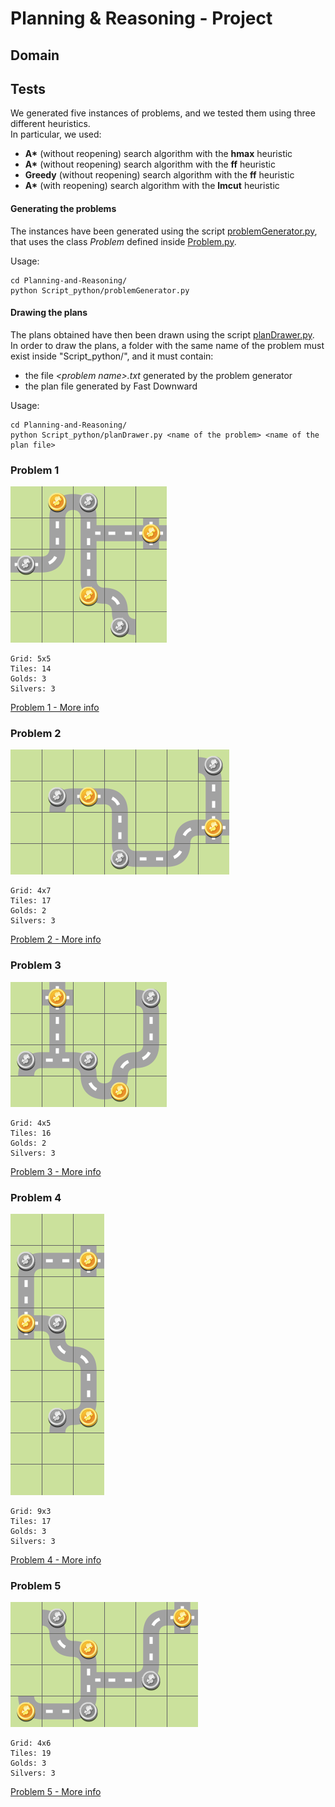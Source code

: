 # Planning & Reasoning - Project

## Domain

## Tests

We generated five instances of problems, and we tested them using three different heuristics.<br/>
In particular, we used:
- **A\*** (without reopening) search algorithm with the **hmax** heuristic
- **A\*** (without reopening) search algorithm with the **ff** heuristic
- **Greedy** (without reopening) search algorithm with the **ff** heuristic
- **A\*** (with reopening) search algorithm with the **lmcut** heuristic

#### Generating the problems

The instances have been generated using the script [problemGenerator.py](Script_python/problemGenerator.py), that uses the class *Problem* defined inside [Problem.py](Script_python/Problem.py).<br/>

Usage:<br/>
  
    cd Planning-and-Reasoning/
    python Script_python/problemGenerator.py

#### Drawing the plans

The plans obtained have then been drawn using the script [planDrawer.py](Script_python/planDrawer.py).<br/>
In order to draw the plans, a folder with the same name of the problem must exist inside "Script_python/", and it must contain:
- the file *\<problem name\>.txt* generated by the problem generator
- the plan file generated by Fast Downward

Usage:<br/>
  
    cd Planning-and-Reasoning/
    python Script_python/planDrawer.py <name of the problem> <name of the plan file>


### Problem 1

<img src="Script_python/problem1/problem1_sas_plan_hmax.png" alt="plan" width="250"/>
  
    Grid: 5x5
    Tiles: 14
    Golds: 3
    Silvers: 3

[Problem 1 - More info](Script_python/problem1/README.md)



### Problem 2

<img src="Script_python/problem2/problem2_sas_plan_hmax.png" alt="plan" width="350"/>

    Grid: 4x7
    Tiles: 17
    Golds: 2
    Silvers: 3

[Problem 2 - More info](Script_python/problem2/README.md)


### Problem 3

<img src="Script_python/problem3/problem3_sas_plan_hmax.png" alt="plan" width="250"/>

    Grid: 4x5
    Tiles: 16
    Golds: 2
    Silvers: 3

[Problem 3 - More info](Script_python/problem3/README.md)


### Problem 4

<img src="Script_python/problem4/problem4_sas_plan_hmax.png" alt="plan" width="150"/>

    Grid: 9x3
    Tiles: 17
    Golds: 3
    Silvers: 3

[Problem 4 - More info](Script_python/problem4/README.md)


### Problem 5

<img src="Script_python/problem5/problem5_sas_plan_hmax.png" alt="plan" width="300"/>

    Grid: 4x6
    Tiles: 19
    Golds: 3
    Silvers: 3

[Problem 5 - More info](Script_python/problem5/README.md)

